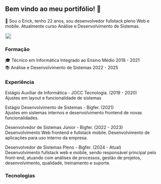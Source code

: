 ## Bem vindo ao meu portifólio! 👋

🙋 Sou o Erick, tenho 22 anos, sou desenvolvedor fullstack pleno Web e mobile.
Atualmente curso Análise e Desenvolvimento de Sistemas.

[
            <img src="https://cdn.jsdelivr.net/gh/devicons/devicon@latest/icons/linkedin/linkedin-original.svg" width='20px' />
          ](www.linkedin.com/in/erick-nagoski)

### Formação
🎓 Técnico em Informática Integrado ao Ensino Médio 2018 - 2021 <br/>
📚 Análise e Desenvolvimento de Sistemas 2022 - 2025

### Experiência

Estágio Auxíliar de Informática - JOCC Tecnologia. (2019 - 2020)<br/>
Ajustes em layout e funcionalidade de sistemas  

Estágio Desenvolvimento de Sistemas - Bigfer. (2021)<br/>
    Ajustes em sistemas internos e desenvolvimento frontend de novas funcionalidades.

Desenvolvedor de Sistemas Júnior - Bigfer. (2022 - 2023)<br/>
    Desenvolvimento Web frontend e fullstack mobile. Desenvolvimento de aplicações para uso interno da empresa.

Desenvolvedor de Sistemas Pleno - Bigfer. (2024 - Atual)<br/>
    Desenvolvimento fullstack web e mobile, sendo responsável principal pelo front-end, atuando com análises de processos, gestão de projetos, desenvolvimento, qualidade, treinamento e suporte.

### Tecnologias

